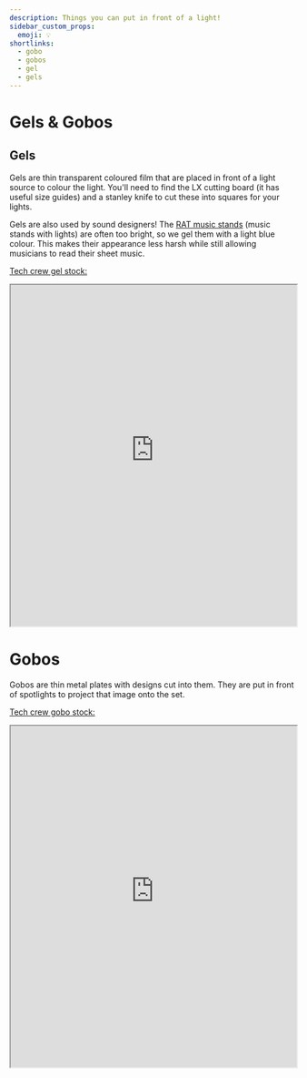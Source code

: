 ```yaml
---
description: Things you can put in front of a light!
sidebar_custom_props:
  emoji: 💡
shortlinks:
  - gobo
  - gobos
  - gel
  - gels
---
```


# Gels & Gobos

## Gels

Gels are thin transparent coloured film that are placed in front of a light source to colour the light. You'll need to
find the LX cutting board (it has useful size guides) and a stanley knife to cut these into squares for your lights.

Gels are also used by sound designers! The [RAT music stands](https://www.ratstands.com/product/shop-opera-stand/)
(music stands with lights) are often too bright, so we gel them with a light blue colour. This makes their appearance
less harsh while still allowing musicians to read their sheet music.

[Tech crew gel stock:](https://lx-catalogue.warwicktechcrew.co.uk/gels/)

<iframe
  src="https://lx-catalogue.warwicktechcrew.co.uk/gels/"
  width="100%"
  height="600">
</iframe>

# Gobos

Gobos are thin metal plates with designs cut into them. They are put in front of spotlights to project that image onto
the set.

[Tech crew gobo stock:](https://lx-catalogue.warwicktechcrew.co.uk/gobos/)

<iframe
  src="https://lx-catalogue.warwicktechcrew.co.uk/gobos/"
  width="100%"
  height="600">
</iframe>
